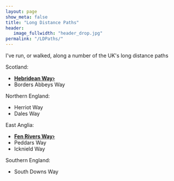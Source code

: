 ```yaml
---
layout: page
show_meta: false
title: "Long Distance Paths"
header:
   image_fullwidth: "header_drop.jpg"
permalink: "/LDPaths/"
---
```

I've run, or walked, along a number of the UK's long distance paths

Scotland:
- **<a href="{{ site.url }}{{ site.baseurl }}/islands/hebrides">Hebridean Way›</a>**
- Borders Abbeys Way

Northern England:
- Herriot Way
- Dales Way

East Anglia:
- **<a href="{{ site.url }}{{ site.baseurl }}/LDPaths/fenrivers">Fen Rivers Way›</a>**
- Peddars Way
- Icknield Way

Southern England:
- South Downs Way
